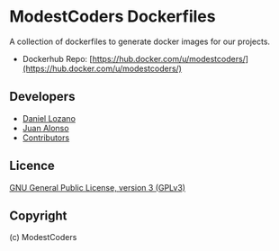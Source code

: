 # ModestCoders Dockerfiles

A collection of dockerfiles to generate docker images for our projects.

* Dockerhub Repo: [https://hub.docker.com/u/modestcoders/](https://hub.docker.com/u/modestcoders/)

## Developers

* [Daniel Lozano](https://github.com/danielozano)
* [Juan Alonso](https://github.com/jalogut)
* [Contributors](https://github.com/ModestCoders/magento2-dockergento/graphs/contributors)

## Licence

[GNU General Public License, version 3 (GPLv3)](http://opensource.org/licenses/gpl-3.0)

## Copyright
(c) ModestCoders
